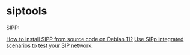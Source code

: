 # siptools

SIPP:

[How to install SIPP from source code on Debian 11?](https://github.com/Omid-Mohajerani/siptools/wiki/How-to-install-SIPP-from-source-code-on-Debian-11%3F)
[Use SIPp integrated scenarios to test your SIP network.](https://github.com/Omid-Mohajerani/siptools/wiki/Use-SIPp-integrated-scenarios-to-test-your-SIP-network.)
